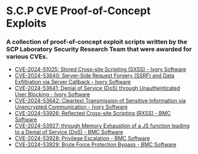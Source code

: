 # S.C.P CVE Proof-of-Concept Exploits 

### A collection of proof-of-concept exploit scripts written by the SCP Laboratory Security Research Team that were awarded for various CVEs.

- [CVE-2024-51025: Stored Cross-site Scripting (SXSS) - Ivory Software]() 
- [CVE-2024-53640: Server-Side Request Forgery (SSRF) and Data Exfiltration via Server Callback - Ivory Software]()
- [CVE-2024-53641: Denial of Service (DoS) through Unauthenticated User Blocking - Ivory Software]()
- [CVE-2024-53642: Cleartext Transmission of Sensitive Information via Unencrypted Communication - Ivory Software]()
- [CVE-2024-53926: Reflected Cross-site Scripting (RXSS) - BMC Software]()
- [CVE-2024-53927: through Memory Exhaustion of a JS function leading to a Denial of Service (DoS) - BMC Software]()
- [CVE-2024-53928: Privilege Escalation - BMC Software]()
- [CVE-2024-53929: Brute Force Protection Bypass - BMC Software]()
